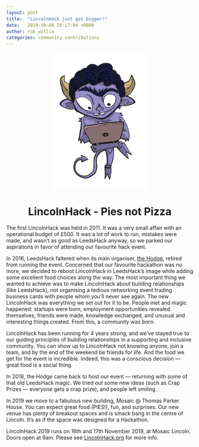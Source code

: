 ```yaml
---
layout: post
title:  "LincolnHack just got bigger!"
date:   2019-10-08 20:17:00 +0000
author: rob_willie
categories: community contributions
---
```


<p style="text-align: center">
<img style="width: 260px;" src='/images/Vector-Imp.svg'/>
</p>

# <center>LincolnHack - Pies not Pizza</center>

The first LincolnHack was held in 2011. It was a very small affair with an operational budget of £500. It was a lot of work to run, mistakes were made, and wasn’t as good as LeedsHack anyway, so we parked our aspirations in favor of attending our favourite hack event.

In 2016, LeedsHack faltered when its main organiser, [the Hodge](https://twitter.com/thehodge), retired from running the event. Concerned that our favourite hackathon was no more, we decided to reboot LincolnHack in LeedsHack’s image while adding some excellent food choices along the way. The most important thing we wanted to achieve was to make LincolnHack about building relationships (like LeedsHack), not organising a tedious networking event trading business cards with people whom you’ll never see again. The new LincolnHack was everything we set out for it to be. People met and magic happened: startups were born, employment opportunities revealed themselves, friends were made, knowledge exchanged, and unusual and interesting things created. From this, a community was born. 

LincolnHack has been running for 4 years strong, and we’ve stayed true to our guiding principles of building relationships in a supporting and inclusive community. You can show up to LincolnHack not knowing anyone, join a team, and by the end of the weekend be friends for life. And the food we get for the event is incredible. Indeed, this was a conscious decision — great food is a social thing.

In 2018, the Hodge came back to host our event — returning with some of that old LeedsHack magic. We tried out some new ideas (such as Crap Prizes — everyone gets a crap prize), and people left smiling.

In 2019 we move to a fabulous new building, Mosaic @ Thomas Parker House. You can expect great food (PIES!), fun, and surprises. Our new venue has plenty of breakout spaces and is smack bang in the centre of Lincoln. It’s as if the space was designed for a Hackathon.

LincolnHack 2019 runs on 16th and 17th November 2019, at Mosaic Lincoln. Doors open at 9am. Please see [LincolnHack.org](https://2019.lincolnhack.org) for more info.
